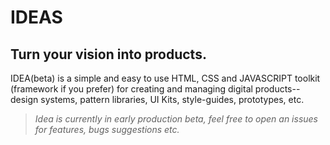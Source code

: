 # IDEAS

## Turn your vision into products.

IDEA(beta) is a simple and easy to use HTML, CSS and JAVASCRIPT toolkit (framework if you prefer) for creating and managing digital products--design systems, pattern libraries, UI Kits, style-guides, prototypes, etc.

> _Idea is currently in early production beta, feel free to open an issues for features, bugs suggestions etc._
